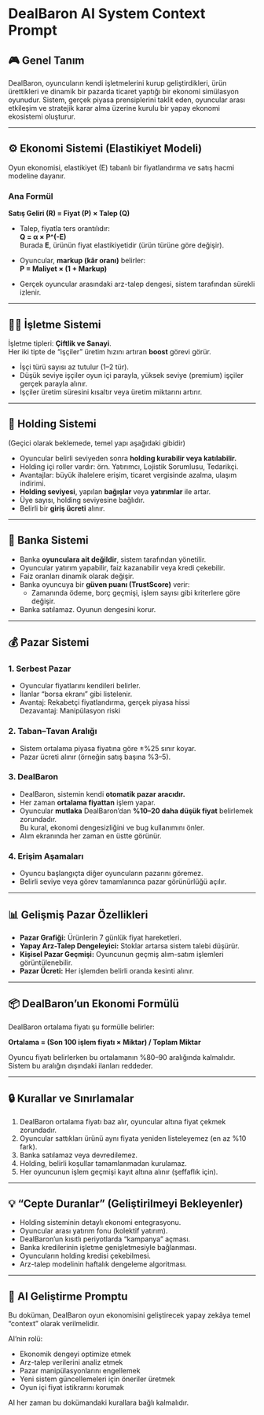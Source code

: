 # DealBaron AI System Context Prompt

## 🎮 Genel Tanım
DealBaron, oyuncuların kendi işletmelerini kurup geliştirdikleri, ürün ürettikleri ve dinamik bir pazarda ticaret yaptığı bir ekonomi simülasyon oyunudur. Sistem, gerçek piyasa prensiplerini taklit eden, oyuncular arası etkileşim ve stratejik karar alma üzerine kurulu bir yapay ekonomi ekosistemi oluşturur.

---

## ⚙️ Ekonomi Sistemi (Elastikiyet Modeli)
Oyun ekonomisi, elastikiyet (E) tabanlı bir fiyatlandırma ve satış hacmi modeline dayanır.

### Ana Formül
**Satış Geliri (R) = Fiyat (P) × Talep (Q)**

- Talep, fiyatla ters orantılıdır:  
  **Q = α × P^(-E)**  
  Burada **E**, ürünün fiyat elastikiyetidir (ürün türüne göre değişir).

- Oyuncular, **markup (kâr oranı)** belirler:  
  **P = Maliyet × (1 + Markup)**

- Gerçek oyuncular arasındaki arz-talep dengesi, sistem tarafından sürekli izlenir.

---

## 🧑‍🌾 İşletme Sistemi
İşletme tipleri: **Çiftlik ve Sanayi**.  
Her iki tipte de “işçiler” üretim hızını artıran **boost** görevi görür.

- İşçi türü sayısı az tutulur (1–2 tür).
- Düşük seviye işçiler oyun içi parayla, yüksek seviye (premium) işçiler gerçek parayla alınır.
- İşçiler üretim süresini kısaltır veya üretim miktarını artırır.

---

## 🏢 Holding Sistemi
(Geçici olarak beklemede, temel yapı aşağıdaki gibidir)

- Oyuncular belirli seviyeden sonra **holding kurabilir veya katılabilir.**
- Holding içi roller vardır: örn. Yatırımcı, Lojistik Sorumlusu, Tedarikçi.
- Avantajlar: büyük ihalelere erişim, ticaret vergisinde azalma, ulaşım indirimi.
- **Holding seviyesi**, yapılan **bağışlar** veya **yatırımlar** ile artar.
- Üye sayısı, holding seviyesine bağlıdır.
- Belirli bir **giriş ücreti** alınır.

---

## 🏦 Banka Sistemi
- Banka **oyunculara ait değildir**, sistem tarafından yönetilir.
- Oyuncular yatırım yapabilir, faiz kazanabilir veya kredi çekebilir.
- Faiz oranları dinamik olarak değişir.
- Banka oyuncuya bir **güven puanı (TrustScore)** verir:
  - Zamanında ödeme, borç geçmişi, işlem sayısı gibi kriterlere göre değişir.
- Banka satılamaz. Oyunun dengesini korur.

---

## 💰 Pazar Sistemi

### 1. Serbest Pazar
- Oyuncular fiyatlarını kendileri belirler.
- İlanlar “borsa ekranı” gibi listelenir.
- Avantaj: Rekabetçi fiyatlandırma, gerçek piyasa hissi  
  Dezavantaj: Manipülasyon riski

### 2. Taban–Tavan Aralığı
- Sistem ortalama piyasa fiyatına göre ±%25 sınır koyar.
- Pazar ücreti alınır (örneğin satış başına %3–5).

### 3. DealBaron
- DealBaron, sistemin kendi **otomatik pazar aracıdır.**
- Her zaman **ortalama fiyattan** işlem yapar.
- Oyuncular **mutlaka** DealBaron’dan **%10–20 daha düşük fiyat** belirlemek zorundadır.  
  Bu kural, ekonomi dengesizliğini ve bug kullanımını önler.
- Alım ekranında her zaman en üstte görünür.

### 4. Erişim Aşamaları
- Oyuncu başlangıçta diğer oyuncuların pazarını göremez.
- Belirli seviye veya görev tamamlanınca pazar görünürlüğü açılır.

---

## 📊 Gelişmiş Pazar Özellikleri
- **Pazar Grafiği:** Ürünlerin 7 günlük fiyat hareketleri.
- **Yapay Arz-Talep Dengeleyici:** Stoklar artarsa sistem talebi düşürür.
- **Kişisel Pazar Geçmişi:** Oyuncunun geçmiş alım-satım işlemleri görüntülenebilir.
- **Pazar Ücreti:** Her işlemden belirli oranda kesinti alınır.

---

## 📦 DealBaron’un Ekonomi Formülü
DealBaron ortalama fiyatı şu formülle belirler:

**Ortalama = (Son 100 işlem fiyatı × Miktar) / Toplam Miktar**

Oyuncu fiyatı belirlerken bu ortalamanın %80–90 aralığında kalmalıdır.  
Sistem bu aralığın dışındaki ilanları reddeder.

---

## 🔒 Kurallar ve Sınırlamalar
1. DealBaron ortalama fiyatı baz alır, oyuncular altına fiyat çekmek zorundadır.  
2. Oyuncular sattıkları ürünü aynı fiyata yeniden listeleyemez (en az %10 fark).  
3. Banka satılamaz veya devredilemez.  
4. Holding, belirli koşullar tamamlanmadan kurulamaz.  
5. Her oyuncunun işlem geçmişi kayıt altına alınır (şeffaflık için).

---

## 💡 “Cepte Duranlar” (Geliştirilmeyi Bekleyenler)
- Holding sisteminin detaylı ekonomi entegrasyonu.  
- Oyuncular arası yatırım fonu (kolektif yatırım).  
- DealBaron’un kısıtlı periyotlarda “kampanya” açması.  
- Banka kredilerinin işletme genişletmesiyle bağlanması.  
- Oyuncuların holding kredisi çekebilmesi.  
- Arz-talep modelinin haftalık dengeleme algoritması.

---

## 🧠 AI Geliştirme Promptu
Bu doküman, DealBaron oyun ekonomisini geliştirecek yapay zekâya temel “context” olarak verilmelidir.

AI’nin rolü:
- Ekonomik dengeyi optimize etmek  
- Arz-talep verilerini analiz etmek  
- Pazar manipülasyonlarını engellemek  
- Yeni sistem güncellemeleri için öneriler üretmek  
- Oyun içi fiyat istikrarını korumak

AI her zaman bu dokümandaki kurallara bağlı kalmalıdır.
